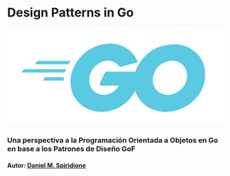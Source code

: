 # Design Patterns in Go

![](/assets/gologolightblue.png)

### Una perspectiva a la Programación Orientada a Objetos en Go en base a los Patrones de Diseño GoF

#### **Autor:** [Daniel M. Spiridione](http://www.daniel-spiridione.com.ar)
